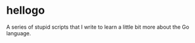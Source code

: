 # hellogo
A series of stupid scripts that I write to learn a little bit more about the Go language.
